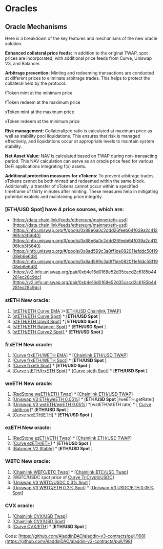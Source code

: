 # Oracles

## Oracle Mechanisms

Here is a breakdown of the key features and mechanisms of the new oracle solution.

**Enhanced collateral price feeds:** In addition to the original TWAP, spot prices are incorporated, with additional price feeds from Curve, Uniswap V3, and Balancer.

**Arbitrage prevention:** Minting and redeeming transactions are conducted at different prices to eliminate arbitrage trades. This helps to protect the collateral held by the protocol.

fToken mint at the minimum price

fToken redeem at the maximum price

xToken mint at the maximum price

xToken redeem at the minimum price

**Risk management:** Collateralized ratio is calculated at maximum price as well as stability pool liquidations. This ensures that risk is managed effectively, and liquidations occur at appropriate levels to maintain system stability.

**Net Asset Value:** NAV is calculated based on TWAP during non-transacting period. This NAV calculation can serve as an oracle price feed for various DeFi applications integrating f(x) assets.

**Additional protection measures for xTokens:** To prevent arbitrage trades, xTokens cannot be both minted and redeemed within the same block. Additionally, a transfer of xTokens cannot occur within a specified timeframe of thirty minutes after minting. These measures help in mitigating potential exploits and maintaining price integrity.

### **\[ETH/USD Spot]** have 4 price sources, which are: <a href="#eth-usd-spot-have-4-price-sources-which-are" id="eth-usd-spot-have-4-price-sources-which-are"></a>

* [https://data.chain.link/feeds/ethereum/mainnet/eth-usd](https://data.chain.link/feeds/ethereum/mainnet/eth-usd)
* [https://info.uniswap.org/#/pools/0x88e6a0c2ddd26feeb64f039a2c41296fcb3f5640](https://info.uniswap.org/#/pools/0x88e6a0c2ddd26feeb64f039a2c41296fcb3f5640)
* [https://info.uniswap.org/#/pools/0x8ad599c3a0ff1de082011efddc58f1908eb6e6d8](https://info.uniswap.org/#/pools/0x8ad599c3a0ff1de082011efddc58f1908eb6e6d8)
* [https://v2.info.uniswap.org/pair/0xb4e16d0168e52d35cacd2c6185b44281ec28c9dc](https://v2.info.uniswap.org/pair/0xb4e16d0168e52d35cacd2c6185b44281ec28c9dc)

### stETH New oracle: <a href="#steth-new-oracle" id="steth-new-oracle"></a>

1. \[[stETH/ETH Curve EMA](https://curve.fi/#/ethereum/pools/factory-v2-303/deposit) ]\*\[[ETH/USD Chainlink TWAP](https://data.chain.link/feeds/ethereum/mainnet/eth-usd)]
2. \[[stETH/ETH Curve Spot](https://curve.fi/#/ethereum/pools/factory-v2-303/deposit)] \* \[**ETH/USD Spot** ]
3. \[[stETH/ETH Univ3 Spot](https://info.uniswap.org/#/pools/0x109830a1aaad605bbf02a9dfa7b0b92ec2fb7daa)] \*\[ **ETH/USD Spot** ]
4. \[[stETH/ETH Balancer Spot](https://app.balancer.fi/#/ethereum/pool/0x93d199263632a4ef4bb438f1feb99e57b4b5f0bd0000000000000000000005c2)] \* \[**ETH/USD Spot** ]
5. \[[stETH/ETH Curve2 Spot\] ](https://curve.fi/#/ethereum/pools/steth/deposit)\* \[**ETH/USD Spot ]**

### frxETH New oracle: <a href="#frxeth-new-oracle" id="frxeth-new-oracle"></a>

1. \[[Curve frxETH/WETH EMA](https://curve.fi/#/ethereum/pools/factory-crvusd-15)] \* \[[Chainlink ETH/USD TWAP](https://etherscan.io/address/0x5f4eC3Df9cbd43714FE2740f5E3616155c5b8419)]
2. \[[Curve frxETH/WETH Spot](https://curve.fi/#/ethereum/pools/factory-crvusd-15)] \* \[**ETH/USD Spot** ]
3. \[[Curve frxeth Spot](https://curve.fi/#/ethereum/pools/frxeth)] \* \[**ETH/USD Spot** ]
4. \[[Curve stETH/frxETH Spot](https://curve.fi/#/ethereum/pools/factory-v2-274)] \* \[[Curve steth Spot](https://curve.fi/#/ethereum/pools/steth/deposit)] \* \[**ETH/USD Spot** ]

### weETH New oracle: <a href="#weeth-new-oracle" id="weeth-new-oracle"></a>

1. \[[RedStone weETH/ETH Twap](https://etherscan.io/address/0x8751F736E94F6CD167e8C5B97E245680FbD9CC36)] \* \[[Chainlink ETH/USD TWAP](https://etherscan.io/address/0x5f4eC3Df9cbd43714FE2740f5E3616155c5b8419)]
2. \[[Uniswap V3 ETH/weETH 0.05%](https://info.uniswap.org/#/pools/0x7a415b19932c0105c82fdb6b720bb01b0cc2cae3)] \* \[**ETH/USD Spot** ]/weETH.getRate()
3. \[[Uniswap V3 wstETH/weETH 0.05%](https://info.uniswap.org/#/pools/0xf47f04a8605be181e525d6391233cba1f7474182)] \*\[wstETH/stETH rate] \* \[ [Curve steth-ng](https://curve.fi/#/ethereum/pools/factory-v2-303)]\* \[**ETH/USD Spot** ]
4. \[[Curve weETH/ETH](https://curve.fi/#/ethereum/pools/factory-stable-ng-22)] \* \[**ETH/USD Spot** ]

### ezETH New oracle: <a href="#ezeth-new-oracle" id="ezeth-new-oracle"></a>

1. \[[RedStone ezETH/ETH Twap](https://etherscan.io/address/0xF4a3e183F59D2599ee3DF213ff78b1B3b1923696)] \* \[[Chainlink ETH/USD TWAP](https://etherscan.io/address/0x5f4eC3Df9cbd43714FE2740f5E3616155c5b8419)]
2. \[[Curve ezETH/ETH](https://curve.fi/#/ethereum/pools/factory-stable-ng-79/deposit)] \* \[**ETH/USD Spot** ]
3. \[[Balancer V2 Stable](https://app.balancer.fi/#/ethereum/pool/0x596192bb6e41802428ac943d2f1476c1af25cc0e000000000000000000000659)] \* \[**ETH/USD Spot** ]

### WBTC New oracle: <a href="#wbtc-new-oracle" id="wbtc-new-oracle"></a>

1. \[[Chainlink WBTC/BTC Twap](https://data.chain.link/feeds/ethereum/mainnet/wbtc-btc)] \* \[[Chainlink BTC/USD Twap](https://data.chain.link/feeds/ethereum/mainnet/btc-usd)]
2. \[WBTC/USDC spot price of [Curve TriCryptoUSDC](https://curve.fi/#/ethereum/pools/factory-tricrypto-0)]
3. \[[Uniswap V3 WBTC/USDC 0.3% Spot](https://info.uniswap.org/#/pools/0x99ac8ca7087fa4a2a1fb6357269965a2014abc35) ]
4. \[[Uniswap V3 WBTC/ETH 0.3% Spot](https://info.uniswap.org/#/pools/0xcbcdf9626bc03e24f779434178a73a0b4bad62ed)] \* \[[Uniswap V3 USDC/ETH 0.05% Spot](https://info.uniswap.org/#/pools/0x88e6a0c2ddd26feeb64f039a2c41296fcb3f5640)]

### CVX oracle: <a href="#cvx-oracle" id="cvx-oracle"></a>

1. \[[Chainlink CVX/USD Twap](https://data.chain.link/ethereum/mainnet/crypto-usd/cvx-usd)]
2. \[[Chainlink CVX/USD Spot](https://data.chain.link/ethereum/mainnet/crypto-usd/cvx-usd)]
3. \[[Curve CVX/ETH](https://curve.fi/#/ethereum/pools/cvxeth/deposit)] \* \[**ETH/USD Spot** ]

Code: [https://github.com/AladdinDAO/aladdin-v3-contracts/pull/198](https://github.com/AladdinDAO/aladdin-v3-contracts/pull/198)
